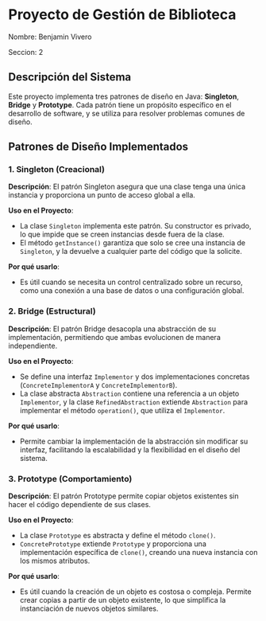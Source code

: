 # Proyecto de Gestión de Biblioteca
Nombre: Benjamin Vivero

Seccion: 2
## Descripción del Sistema
Este proyecto implementa tres patrones de diseño en Java: **Singleton**, **Bridge** y **Prototype**. Cada patrón tiene un propósito específico en el desarrollo de software, y se utiliza para resolver problemas comunes de diseño.

## Patrones de Diseño Implementados

### 1. Singleton (Creacional)

**Descripción**: El patrón Singleton asegura que una clase tenga una única instancia y proporciona un punto de acceso global a ella.

**Uso en el Proyecto**:
- La clase `Singleton` implementa este patrón. Su constructor es privado, lo que impide que se creen instancias desde fuera de la clase.
- El método `getInstance()` garantiza que solo se cree una instancia de `Singleton`, y la devuelve a cualquier parte del código que la solicite.

**Por qué usarlo**:
- Es útil cuando se necesita un control centralizado sobre un recurso, como una conexión a una base de datos o una configuración global.

### 2. Bridge (Estructural)

**Descripción**: El patrón Bridge desacopla una abstracción de su implementación, permitiendo que ambas evolucionen de manera independiente.

**Uso en el Proyecto**:
- Se define una interfaz `Implementor` y dos implementaciones concretas (`ConcreteImplementorA` y `ConcreteImplementorB`).
- La clase abstracta `Abstraction` contiene una referencia a un objeto `Implementor`, y la clase `RefinedAbstraction` extiende `Abstraction` para implementar el método `operation()`, que utiliza el `Implementor`.

**Por qué usarlo**:
- Permite cambiar la implementación de la abstracción sin modificar su interfaz, facilitando la escalabilidad y la flexibilidad en el diseño del sistema.

### 3. Prototype (Comportamiento)

**Descripción**: El patrón Prototype permite copiar objetos existentes sin hacer el código dependiente de sus clases.

**Uso en el Proyecto**:
- La clase `Prototype` es abstracta y define el método `clone()`.
- `ConcretePrototype` extiende `Prototype` y proporciona una implementación específica de `clone()`, creando una nueva instancia con los mismos atributos.

**Por qué usarlo**:
- Es útil cuando la creación de un objeto es costosa o compleja. Permite crear copias a partir de un objeto existente, lo que simplifica la instanciación de nuevos objetos similares.

